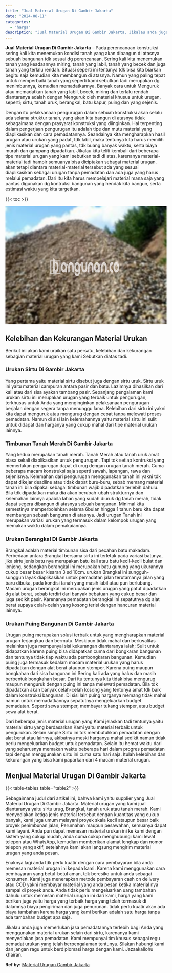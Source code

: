 ```yaml
---
title: "Jual Material Urugan Di Gambir Jakarta"
date: "2024-08-11"
categories: 
  - "harga"
description: "Jual Material Urugan Di Gambir Jakarta. Jikalau anda juga memerlukan jasa pemadatannya terlebih bagi Anda yang menggunakan material urukan selain dari sirtu,..."
---
```


**Jual Material Urugan Di Gambir Jakarta** – Pada perencanaan konstruksi sering kali kita menemukan kondisi tanah yang akan dibangun di atasnya sebuah bangunan tdk sesuai dg perencanaan. Sering kali kita menemukan tanah yang keadaannya miring, tanah yang labil, tanah yang becek dan juga tanah yang terlalu rendah. Situasi seperti ini tentunya tdk bisa kita biarkan begitu saja kemudian kita membangun di atasnya. Namun yang paling tepat untuk memperbaiki tanah yang seperti kami sebutkan tadi merupakan dg menimbunnya, kemudian memadatkannya. Banyak cara untuk Menguruk atau memadatkan tanah yang labil, becek, miring dan terlalu rendah diantaranya adalah dengan Menguruk oleh material khusus untuk urugan, seperti; sirtu, tanah uruk, berangkal, batu kapur, puing dan yang sejenis.

Dengan itu pelaksanaan pengurugan dalam sebuah konstruksi akan selalu ada selama struktur tanah, yang akan kita bangun di atasnya tidak sebagaimana dengan prasyarat konstruksi yang diinginkan. Hal terpenting dalam pengerjaan pengurugan itu adalah tipe dan mutu material yang diaplikasikan dan cara pemadatannya. Seandainya kita mengharapkan hasil urugan atau urukan yang padat, tdk labil, maka tentunya kita harus memilih jenis material urugan yang pantas, tdk buang banyak waktu, serta biaya murah dan gampang dipadatkan. Jikalau kita teliti kembali dari beberapa tipe material urugan yang kami sebutkan tadi di atas, karenanya material-material tadi hampir semuanya bisa diciptakan sebagai material urugan. akan tetapi diantara material-material tersebut ada yang sesuai diaplikasikan sebagai urugan tanpa pemadatan dan ada juga yang harus melalui pemadatan. Dari itu kita harus mempelajari material mana saja yang pantas digunakan dg kontruksi bangunan yang hendak kita bangun, serta estimasi waktu yang kita targetkan.

{{< toc >}}

![Jual Material Urugan Di Gambir Jakarta](/images/jual-urugan-44.png)

## Kelebihan dan Kekurangan Material Urukan

Berikut ini akan kami uraikan satu persatu, kelebihan dan kekurangan sebagian material urugan yang kami Sebutkan diatas tadi.

### Urukan Sirtu Di Gambir Jakarta

Yang pertama yaitu material sirtu disebut juga dengan sirtu uruk. Sirtu uruk ini yaitu material campuran antara pasir dan batu. Lazimnya dihasilkan dari kali atau dari sisa ayakan tambang pasir. Sepanjang pengalaman kami urukan sirtu ini merupakan urugan yang terbaik untuk pengurugan, terkhusus untuk Anda yang menginginkan pelaksanaan pengurugan berjalan dengan segera tanpa menunggu lama. Kelebihan dari sirtu ini yakni kita dapat menguruk atau mengurug dengan cepat tanpa melewati proses pemadatan. Namun di sisi lain kelemahannya yaitu material sirtu ini sulit untuk didapat dan harganya yang cukup mahal dari tipe material urukan lainnya.

### Timbunan Tanah Merah Di Gambir Jakarta

Yang kedua merupakan tanah merah. Tanah Merah atau tanah uruk amat biasa sekali diaplikasikan untuk pengurugan. Tapi tdk setiap kontruksi yang memerlukan pengurugan dapat di urug dengan urugan tanah merah. Cuma beberapa macam konstruksi saja seperti sawah, lapangan, rawa dan sejenisnya. Kelemahan dari pengurugan menggunakan tanah ini yakni tdk dapat dikejar deadline atau tidak dapat buru-buru, sebab memang material tanah ini bila dipakai sebagai timbunan wajib dipadatkan terlebih dahulu. Bila tdk dipadatkan maka dia akan berubah-ubah strukturnya dan kelemahan lainnya apabila lahan yang sudah diuruk dg tanah merah, tidak dapat segera dibangun di atasnya sebuah bangunan. Minimal kita semestinya memperbolehkan selama 6bulan hingga 1 tahun baru kita dapat membangun sebuah bangunan di atasnya. Jadi urugan Tanah ini merupakan variasi urukan yang termasuk dalam kelompok urugan yang memakan waktu dalam pemakaiannya.

### Urukan Berangkal Di Gambir Jakarta

Brangkal adalah material timbunan sisa dari pecahan batu makadam. Perbedaan antara Brangkal bersama sirtu ini terletak pada variasi batunya, jika sirtu jenis batu nya merupakan batu kali atau batu kecil-kecil bulat dan lonjong, sedangkan berangkal ini merupakan batu gunung yang ukurannya cukup besar besar kisaran 3 sd 10cm. urukan Brangkal ini sungguh-sungguh layak diaplikasikan untuk pemadatan jalan terutamanya jalan yang baru dibuka, pada kondisi tanah yang masih labil atau pun berlubang. Macam urugan berangkal ini merupakan jenis urugan yang patut dipadatkan dg alat berat, sebab terdiri dari banyak bebatuan yang cukup besar dan juga sedikit pasir. Karenanya pemadatan berangkal ini sepatutnya dg alat berat supaya celah-celah yang kosong terisi dengan hancuran material lainnya.

### Urukan Puing Bangunan Di Gambir Jakarta

Urugan puing merupakan solusi terbaik untuk yang mengharapkan material urugan terjangkau dan bermutu. Meskipun tidak mahal dan berkwalitas melainkan juga mempunyai sisi kekurangan diantaranya ialah; Sulit untuk didapatkan karena puing bisa didapatkan cuma dari bongkaran bangunan dan tentunya tidak tiap waktu ada pembongkaran bangunan. Kemudian puing juga termasuk kedalam macam material urukan yang harus dipadatkan dengan alat berat ataupun stemper. Karena puing maupun bongkahan dari sisa bangunan ini Sering kali ada yang halus dan masih berbentuk bongkahan besar. Dari itu tentunya kita tidak bisa mengurug maupun menguruk dengan puing ini tanpa melewati pemadatan. Bila tdk dipadatkan akan banyak celah-celah kosong yang tentunya amat tdk baik dalam konstruksi bangunan. Di sisi lain puing harganya memang tidak mahal namun untuk memadatkannya sepatutnya mengeluarkan budget pemadatan. Seperti sewa stemper, membayar tukang stemper, atau budget sewa alat berat.

Dari beberapa jenis material urugan yang Kami jelaskan tadi tentunya yaitu material sirtu yang berdasarkan Kami yaitu material terbaik untuk pengurukan. Selain simple Sirtu ini tdk membutuhkan pemadatan dengan alat berat atau lainnya, akibatnya meski harganya mahal sedikit namun tidak perlu mengeluarkan budget untuk pemadatan. Selain itu hemat waktu dari yang seharusnya memakan waktu beberapa hari dalam progres pemadatan tapi dengan menggunakan sirtu ini cuma satu hari saja. Itulah kelebihan dan kekurangan yang bisa kami paparkan dari 4 macam material urugan.

## Menjual Material Urugan Di Gambir Jakarta

{{< table-tables table="table2" >}}

Sebagaimana judul dari artikel ini, bahwa kami yaitu supplier yang Jual Material Urugan Di Gambir Jakarta. Material urugan yang kami jual diantaranya yaitu sirtu urug, Brangkal, tanah uruk atau tanah merah. Kami menyediakan ketiga jenis material tersebut dengan kuantitas yang cukup banyak, kami juga umum melayani proyek skala kecil ataupun besar baik proyek penimbunan jalan, Perumahan maupun pesawahan, semuanya dapat kami layani. Anda pun dapat memesan material urukan ini ke kami dengan sistem yang cukup mudah, anda cuma cukup menghubungi kami lewat telepon atau WhatsApp, kemudian memberikan alamat lengkap dan nomor telepon yang aktif, setelahnya kami akan langsung mengirim material urugan yang anda pesan.

Enaknya lagi anda tdk perlu kuatir dengan cara pembayaran bila anda memesan material urugan ini kepada kami. Karena kami menggunakan cara pembayaran yang betul-betul aman, tdk beresiko untuk anda sebagai konsumen. Kami juga menerapkan metode pembayaran cash on delivery atau COD yakni membayar material yang anda pesan ketika material nya sampai di proyek anda. Anda tidak perlu mengeluarkan uang tambahan dahulu untuk memesan material urugan ini dari kami, harga yang kami berikan juga yaitu harga yang terbaik harga yang telah termasuk di dalamnya biaya pengiriman dan juga penurunan. tidak perlu kuatir akan ada biaya tambahan karena harga yang kami berikan adalah satu harga tanpa ada tambahan budget apa saja.

Jikalau anda juga memerlukan jasa pemadatannya terlebih bagi Anda yang menggunakan material urukan selain dari sirtu, karenanya kami menyediakan jasa pemadatan. Kami mempunyai tim khusus sebagai regu pemadat urukan yang telah berpengalaman tentunya. Silakan hubungi kami dan jangan ragu untuk berdiplomasi harga dengan kami. Jazaakallohu khairan.

**Ref by:** [Material Urugan Gambir Jakarta](https://id.wikipedia.org/wiki/Material)
